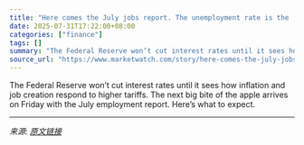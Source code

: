 ```yaml
---
title: "Here comes the July jobs report. The unemployment rate is the ‘main number you have to look at now,’ Fed’s Powell says."
date: 2025-07-31T17:22:00+08:00
categories: ["finance"]
tags: []
summary: "The Federal Reserve won’t cut interest rates until it sees how inflation and job creation respond to higher tariffs. The next big bite of the apple arrives on Friday with the July employment report. H"
source_url: "https://www.marketwatch.com/story/here-comes-the-july-jobs-report-the-unemployment-rate-is-the-main-number-you-have-to-look-at-now-feds-powell-says-8592ca9e?mod=mw_rss_topstories"
---
```


The Federal Reserve won’t cut interest rates until it sees how inflation and job creation respond to higher tariffs. The next big bite of the apple arrives on Friday with the July employment report. Here’s what to expect.

---

*来源: [原文链接](https://www.marketwatch.com/story/here-comes-the-july-jobs-report-the-unemployment-rate-is-the-main-number-you-have-to-look-at-now-feds-powell-says-8592ca9e?mod=mw_rss_topstories)*
